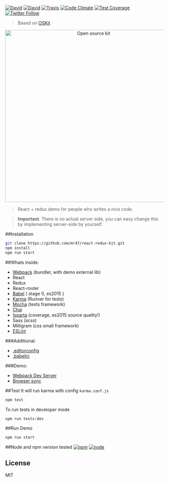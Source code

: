 [![David](https://img.shields.io/david/mr47/react-redux-kit.svg)]()
[![David](https://img.shields.io/david/dev/mr47/react-redux-kit.svg)]()
[![Travis](https://img.shields.io/travis/mr47/react-redux-kit.svg)]()
[![Code Climate](https://codeclimate.com/github/mr47/react-redux-kit/badges/gpa.svg)](https://codeclimate.com/github/mr47/react-redux-kit)
[![Test Coverage](https://codeclimate.com/github/mr47/react-redux-kit/badges/coverage.svg)](https://codeclimate.com/github/mr47/react-redux-kit/coverage)
[![Twitter Follow](https://img.shields.io/twitter/follow/seekmode.svg?style=social)](https://twitter.com/seekmode)

> Based on [OSKit](https://github.com/mr47/opensource-kit)

<p align="center">
    <img alt="Open source kit" src="https://raw.githubusercontent.com/mr47/opensource-kit/master/tmp/oskit.png" width="546">
</p>

> React + redux demo for people who writes a nice code.

>**Important**. There is no actual server side, you can easy change this by implementing server-side by yourself.

##Installation
```sh
git clone https://github.com/mr47/react-redux-kit.git
npm install
npm run start
```

##Whats inside:

 - [Webpack](https://webpack.github.io/) (bundler, with demo external lib)
 - React
 - Redux
 - React-router
 - [Babel](https://babeljs.io) ( stage 0, es2015 ) 
 - [Karma](https://karma-runner.github.io) (Runner for tests)
 - [Mocha](https://mochajsorg/) (tests framework)
 - [Chai](http://chaijs.com/)
 - [Isparta](https://github.com/douglasduteil/isparta) (coverage, es2015 source quality!)
 - Sass (scss)
 - Milligram (css small framework)
 - [ESLint](https://github.com/eslint/eslint)

###Additional:

 - [.editorconfig](http://editorconfig.org/)
 - [.babelrc](https://babeljs.io/docs/usage/babelrc/)

###Demo:

 - [Webpack Dev Server](https://webpack.github.io/docs/webpack-dev-server.html)
 - [Browser sync](https://www.browsersync.io/)

##Test
It will run karma with config `karma.conf.js`
```sh
npm test
```
To run tests in developer mode
```sh
npm run tests:dev
```
##Run Demo
```sh
npm run start
```

##Node and npm version tested
[![npm](https://img.shields.io/npm/v/npm.svg)]() 
[![node](https://img.shields.io/badge/node-%3E%3D5.0.0-green.svg)]() 

## License
MIT

